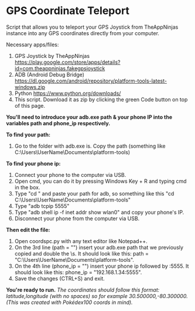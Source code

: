 # GPS Coordinate Teleport
Script that allows you to teleport your GPS Joystick from TheAppNinjas instance into any GPS coordinates directly from your computer.

Necessary apps/files:
1. GPS Joystick by TheAppNinjas https://play.google.com/store/apps/details?id=com.theappninjas.fakegpsjoystick
2. ADB (Android Debug Bridge) https://dl.google.com/android/repository/platform-tools-latest-windows.zip
3. Python https://www.python.org/downloads/
4. This script. Download it as zip by clicking the green Code button on top of this page.

**You'll need to introduce your adb.exe path & your phone IP into the variables path and phone_ip respectively.**

**To find your path:**
1. Go to the folder with adb.exe is. Copy the path (something like C:\Users\UserName\Documents\platform-tools)

**To find your phone ip:**
1. Connect your phone to the computer via USB.
2. Open cmd, you can do it by pressing Windows Key + R and typing cmd in the box.
3. Type "cd " and paste your path for adb, so something like this "cd C:\Users\UserName\Documents\platform-tools"
4. Type "adb tcpip 5555"
5. Type "adb shell ip -f inet addr show wlan0" and copy your phone's IP.
6. Disconnect your phone from the computer via USB.

**Then edit the file:**
1. Open coordspc.py with any text editor like Notepad++.
2. On the 3rd line (path = "") insert your adb.exe path that we previously copied and double the \s. It should look like this: path = "C:\\Users\\UserName\\Documents\\platform-tools".
3. On the 4th line (phone_ip = "") insert your phone ip followed by :5555. It should look like this: phone_ip = "192.168.1.34:5555".
4. Save the changes (CTRL+S) and exit. 

**You're ready to run.**
*The coordinates should follow this format: latitude,longitude (with no spaces) so for example 30.500000,-80.300000. (This was created with Pokédex100 coords in mind).*
